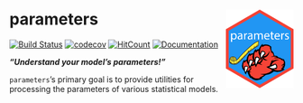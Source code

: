 
# parameters <img src='man/figures/logo.png' align="right" height="139" />

[![Build
Status](https://travis-ci.org/easystats/parameters.svg?branch=master)](https://travis-ci.org/easystats/parameters)
[![codecov](https://codecov.io/gh/easystats/parameters/branch/master/graph/badge.svg)](https://codecov.io/gh/easystats/parameters)
[![HitCount](http://hits.dwyl.io/easystats/parameters.svg)](http://hits.dwyl.io/easystats/parameters)
[![Documentation](https://img.shields.io/badge/documentation-parameters-orange.svg?colorB=E91E63)](https://easystats.github.io/parameters/)

***“Understand your model’s parameters\!”***

`parameters`’s primary goal is to provide utilities for processing the
parameters of various statistical models.
